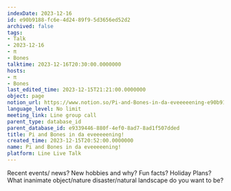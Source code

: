 ```yaml
---
indexDate: 2023-12-16
id: e90b9188-fc6e-4d24-89f9-5d3656ed52d2
archived: false
tags:
- Talk
- 2023-12-16
- π
- Bones
talktime: 2023-12-16T20:30:00.0000000
hosts:
- π
- Bones
last_edited_time: 2023-12-15T21:21:00.0000000
object: page
notion_url: https://www.notion.so/Pi-and-Bones-in-da-eveeeeening-e90b9188fc6e4d2489f95d3656ed52d2
language_level: No limit
meeting_link: Line group call
parent_type: database_id
parent_database_id: e9339446-880f-4ef0-8ad7-8ad1f507dded
title: Pi and Bones in da eveeeeening!
created_time: 2023-12-15T20:52:00.0000000
name: Pi and Bones in da eveeeeening!
platform: Line Live Talk
---
```



Recent events/ news?
New hobbies and why?
Fun facts? 
Holiday Plans?
What inanimate object/nature disaster/natural landscape do you want to be?























